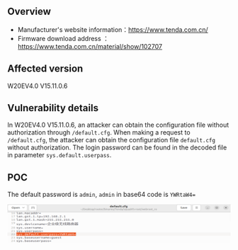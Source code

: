 ## Overview

- Manufacturer's website information：https://www.tenda.com.cn/
- Firmware download address ：https://www.tenda.com.cn/material/show/102707

## Affected version

W20EV4.0 V15.11.0.6

## Vulnerability details

In W20EV4.0 V15.11.0.6, an attacker can obtain the configuration file without authorization through `/default.cfg`. When making a request to `/default.cfg`, the attacker can obtain the configuration file `default.cfg` without authorization. The login password can be found in the decoded file in parameter `sys.default.userpass`.

## POC

The default password is `admin`, `admin` in base64 code is `YWRtaW4=`

![image-20241214232010541](https://raw.githubusercontent.com/abcdefg-png/images2/main/image-20241214232010541.png)
